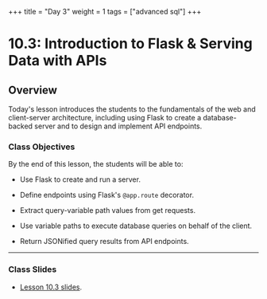 +++
title = "Day 3"
weight = 1
tags = ["advanced sql"] 
+++

# 10.3: Introduction to Flask & Serving Data with APIs

## Overview

Today's lesson introduces the students to the fundamentals of the web and client-server architecture, including using Flask to create a database-backed server and to design and implement API endpoints.

### Class Objectives

By the end of this lesson, the students will be able to:

* Use Flask to create and run a server.

* Define endpoints using Flask's `@app.route` decorator.

* Extract query-variable path values from get requests.

* Use variable paths to execute database queries on behalf of the client.

* Return JSONified query results from API endpoints.

---

### Class Slides

* [Lesson 10.3 slides](https://docs.google.com/presentation/d/1R_EiibBwIt36proCHHBn0s9ZZD49p6rqxc0BU1J9l2Q/edit?usp=sharing).
